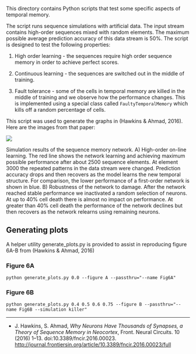 
This directory contains Python scripts that test some specific aspects of
temporal memory.

The script runs sequence simulations with artificial data. The input stream
contains high-order sequences mixed with random elements. The maximum possible
average prediction accuracy of this data stream is 50%. The script is designed to
test the following properties:

1. High order learning - the sequences require high order sequence memory in
order to achieve perfect scores.

2. Continuous learning - the sequences are switched out in the middle of
training.

3. Fault tolerance - some of the cells in temporal memory are killed in the
middle of training and we observe how the performance changes.  This is
implemented using a special class called `FaultyTemporalMemory` which kills off
a random percentage of cells.


This script was used to generate the graphs in (Hawkins & Ahmad, 2016). Here 
are the images from that paper:

![](images/figure.tiff)

Simulation results of the sequence memory network. A) High-order on-line learning.
The red line shows the network learning and achieving maximum possible
performance after about 2500 sequence elements. At element 3000 the repeated
patterns in the data stream were changed. Prediction accuracy drops and then
recovers as the model learns the new temporal structure. For comparison, the
lower performance of a first-order network is shown in blue. B) Robustness of
the network to damage. After the network reached stable performance we
inactivated a random selection of neurons. At up to 40% cell death there is
almost no impact on performance. At greater than 40% cell death the performance
of the network declines but then recovers as the network relearns using
remaining neurons.

Generating plots
----------------

A helper utility generate_plots.py is provided to assist in reproducing figure 
6A-B from (Hawkins & Ahmad, 2016)

### Figure 6A

```
python generate_plots.py 0.0 --figure A --passthru="--name Fig6A"
```

### Figure 6B

```
python generate_plots.py 0.4 0.5 0.6 0.75 --figure B --passthru="--name Fig6B --simulation killer"
```

<hr/>

* J. Hawkins, S. Ahmad, <em>Why Neurons Have Thousands of Synapses, a Theory of Sequence Memory in Neocortex</em>, Front. Neural Circuits. 10 (2016) 1–13. doi:10.3389/fncir.2016.00023.  http://journal.frontiersin.org/article/10.3389/fncir.2016.00023/full
